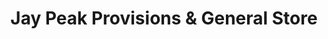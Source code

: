 ---
title: "Jay Peak Provisions & General Store"
url: /jay/jay-peak-provisions-and-general-store/
shop: convenience
---